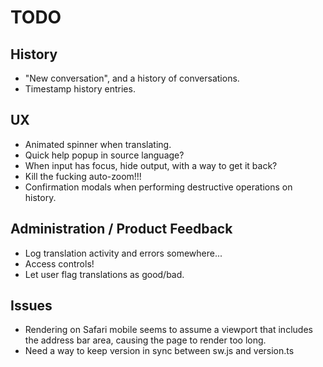 # TODO

## History

* "New conversation", and a history of conversations.
* Timestamp history entries.

## UX

* Animated spinner when translating.
* Quick help popup in source language?
* When input has focus, hide output, with a way to get it back?
* Kill the fucking auto-zoom!!!
* Confirmation modals when performing destructive operations on history.

## Administration / Product Feedback

* Log translation activity and errors somewhere...
* Access controls!
* Let user flag translations as good/bad.

## Issues

* Rendering on Safari mobile seems to assume a viewport that includes the address bar area, causing the page to render too long.
* Need a way to keep version in sync between sw.js and version.ts
